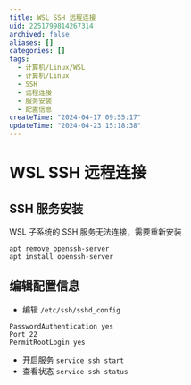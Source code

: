 ```yaml
---
title: WSL SSH 远程连接
uid: 2251799814267314
archived: false
aliases: []
categories: []
tags:
  - 计算机/Linux/WSL
  - 计算机/Linux
  - SSH
  - 远程连接
  - 服务安装
  - 配置信息
createTime: "2024-04-17 09:55:17"
updateTime: "2024-04-23 15:18:38"
---
```


# WSL SSH 远程连接

## SSH 服务安装

WSL 子系统的 SSH 服务无法连接，需要重新安装

```shell
apt remove openssh-server
apt install openssh-server
```

## 编辑配置信息

- 编辑 `/etc/ssh/sshd_config`

```shell
PasswordAuthentication yes
Port 22
PermitRootLogin yes
```

- 开启服务
  `service ssh start`
- 查看状态
  `service ssh status`
